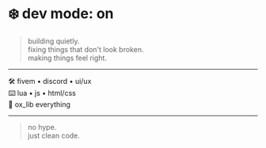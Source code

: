 # ❄️ dev mode: on

> building quietly.  
> fixing things that don't look broken.  
> making things feel right.  

---

🛠️ fivem • discord • ui/ux  
⌨️ lua • js • html/css  
🧩 ox_lib everything

---

> no hype.  
> just clean code.
